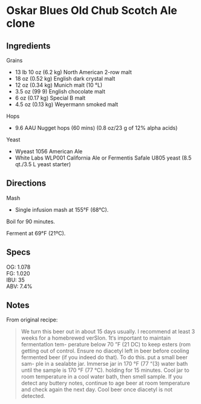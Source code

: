 # Oskar Blues Old Chub Scotch Ale clone

## Ingredients
Grains
* 13 lb 10 oz (6.2 kg) North American 2-row malt
* 18 oz (0.52 kg) English dark crystal malt
* 12 oz (0.34 kg) Munich malt (10 °L)
* 3.5 oz (99 9) English chocolate malt
* 6 oz (0.17 kg) Special B malt
* 4.5 oz (0.13 kg) Weyermann smoked malt

Hops
* 9.6 AAU Nugget hops (60 mins) (0.8 oz/23 g of 12% alpha acids)

Yeast
* Wyeast 1056 American Ale 
* White Labs WLP001 California Ale or Fermentis Safale U805 yeast (8.5 qt./3.5 L yeast starter)

## Directions
Mash
* Single infusion mash at 155°F (68°C).

Boil for 90 minutes. 

Ferment at 69°F (21ºC). 

## Specs
OG: 1.078  
FG: 1.020  
IBU: 35  
ABV: 7.4%  

## Notes
From original recipe:
> We turn this beer out in about 15 days usually. I recommend at least 3 weeks for a homebrewed verSIon. 1t‘s important to maintain fermentatlon tem- perature below 70 ”F (21 DC) to keep esters (rom getting out of control.  Ensure no diacetyl left in beer before cooling fermented beer (if you indeed do that). To do this. put a small beer sam- ple in a sealabte jar. Immerse jar in 170 °F (77 “(3) water bath until the sample is 170 °F (77 °C). holding for 15 minutes.  Cool jar to room temperature in a cool water bath, then smell sample. If you detect any buttery notes, continue to age beer at room temperature and check again the next day. Cool beer once diacetyl is not detected.

